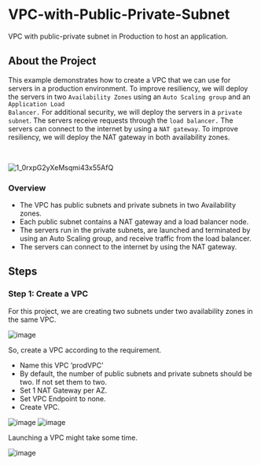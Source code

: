# VPC-with-Public-Private-Subnet
VPC with public-private subnet in Production to host an application.

## About the Project

This example demonstrates how to create a VPC that we can use for servers in a production environment.
To improve resiliency, we will deploy the servers in two <code>Availability Zones</code> using an <code>Auto Scaling group</code> and an <code>Application Load Balancer.</code> For additional security, we will deploy the servers in a <code>private subnet</code>. The servers receive requests through the <code>load balancer.</code> The servers can connect to the internet by using a <code>NAT gateway</code>. To improve resiliency, we will deploy the NAT gateway in both availability zones.

<br>
  
![1_0rxpG2yXeMsqmi43x55AfQ](https://github.com/Coder-Rushabh/VPC-with-Public-Private-Subnet/assets/47267236/ae5fdef9-9864-49a1-b41d-7eb375c6e2fa)


### Overview
- The VPC has public subnets and private subnets in two Availability zones.
- Each public subnet contains a NAT gateway and a load balancer node.
- The servers run in the private subnets, are launched and terminated by using an Auto Scaling group, and receive traffic from the load balancer.
- The servers can connect to the internet by using the NAT gateway.

## Steps
### Step 1: Create a VPC
For this project, we are creating two subnets under two availability zones in the same VPC.

![image](https://github.com/Coder-Rushabh/VPC-with-Public-Private-Subnet/assets/47267236/c74c168b-b7b6-46ee-90f7-a8cda4abe408)

So, create a VPC according to the requirement.
- Name this VPC ’prodVPC’
- By default, the number of public subnets and private subnets should be two. If not set them to two.
- Set 1 NAT Gateway per AZ.
- Set VPC Endpoint to none.
- Create VPC.

![image](https://github.com/Coder-Rushabh/VPC-with-Public-Private-Subnet/assets/47267236/7abae1d4-8a8a-4a68-914e-7991bd5b5fc1) ![image](https://github.com/Coder-Rushabh/VPC-with-Public-Private-Subnet/assets/47267236/97739f22-e8ba-453b-a834-6cd042f105d7)

Launching a VPC might take some time.

![image](https://github.com/Coder-Rushabh/VPC-with-Public-Private-Subnet/assets/47267236/ba4f53e7-e5de-4f06-89fa-a2c532b0cb34)


